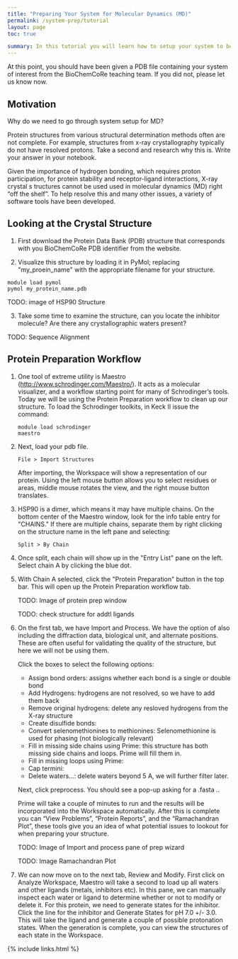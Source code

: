 ```yaml
---
title: "Preparing Your System for Molecular Dynamics (MD)"
permalink: /system-prep/tutorial
layout: page
toc: true

summary: In this tutorial you will learn how to setup your system to begin running molecular dynamics in Amber. As a part of this tutorial you will be introduced to the use of Schrödinger's Maestro software for protein preparation followed by parameterization using AmberTools Antechamber.
---
```


At this point, you should have been given a PDB file containing your system
of interest from the BioChemCoRe teaching team. If you did not, please let
us know now.

## Motivation

Why do we need to go through system setup for MD?

Protein structures from various structural determination methods often are not
complete. For example, structures from x-ray crystallography typically do not
have resolved protons. Take a second and research why this is. Write your
answer in your notebook.

Given the importance of hydrogen bonding, which requires proton participation,
for protein stability and receptor-ligand interactions, X-ray crystal s
tructures cannot be used used in molecular dynamics (MD) right “off the
shelf”. To help resolve this and many other issues, a variety of software
tools have been developed.

## Looking at the Crystal Structure


1. First download the Protein Data Bank (PDB) structure that corresponds with you
BioChemCoRe PDB identifier from the website.

2. Visualize this structure by loading it in PyMol; replacing "my_proein_name"
with the appropriate filename for your structure.

```
module load pymol
pymol my_protein_name.pdb
```

TODO: image of HSP90 Structure

3. Take some time to examine the structure, can you locate the inhibitor molecule?
Are there any crystallographic waters present?


TODO: Sequence Alignment


## Protein Preparation Workflow

1. One tool of extreme utility is Maestro (http://www.schrodinger.com/Maestro/). It acts as a molecular visualizer, and a workflow starting point for many of Schrodinger’s tools. Today we will be using the Protein Preparation workflow to clean up our structure. To load the Schrodinger toolkits, in Keck II issue the command:

   ```
   module load schrodinger
   maestro
   ```

2. Next, load your pdb file.

   ```File > Import Structures```

   After importing, the Workspace will show a representation of our protein. Using the left mouse button allows you to select residues or areas, middle mouse rotates the view, and the right mouse button translates.

3. HSP90 is a dimer, which means it may have multiple chains.
On the bottom center of the Maestro window, look for the info table entry for "CHAINS." If there are multiple chains, separate them by right clicking on the structure name in the left pane and selecting:

   ```Split > By Chain```

4. Once split, each chain will show up in the "Entry List" pane on the left. Select chain A by clicking the blue dot.

5. With Chain A selected, click the "Protein Preparation" button in the top bar. This will open up the Protein Preparation workflow tab.


   TODO: Image of protein prep window

   TODO: check structure for addtl ligands


6. On the first tab, we have Import and Process. We have the option of also including the diffraction data, biological unit, and alternate positions. These are often useful for validating the quality of the structure, but here we will not be using them.

   Click the boxes to select the following options:

   - Assign bond orders:							assigns whether each bond is a single or double bond
   - Add Hydrogens: 								hydrogens are not resolved, so we have to add them back
   - Remove original hydrogens: 					delete any resloved hydrogens from the X-ray structure
   - Create disulfide bonds:
   - Convert selenomethionines to methionines: 		Selenomethionine is used for phasing (not biologically relevant)
   - Fill in missing side chains using Prime:		this structure has both missing side chains and loops. Prime will fill them in.
   - Fill in missing loops using Prime:
   - Cap termini:
   - Delete waters...:								delete waters beyond 5 A, we will further filter later.


   Next, click preprocess. You should see a pop-up asking for a .fasta ..

   Prime will take a couple of minutes to run and the results will be incorporated into the Workspace automatically. After this is complete you can “View Problems”, “Protein Reports”, and the “Ramachandran Plot”, these tools give you an idea of what potential issues to lookout for when preparing your structure.

   TODO: Image of Import and process pane of prep wizard

   TODO: Image Ramachandran Plot


4. We can now move on to the next tab, Review and Modify. First click on Analyze Workspace, Maestro will take a second to load up all waters and other ligands (metals, inhibitors etc). In this pane, we can manually inspect each water or ligand to determine whether or not to modify or delete it. For this protein, we need to generate states for the inhibitor. Click the line for the inhibitor and Generate States for pH 7.0 +/- 3.0. This will take the ligand and generate a couple of possible protonation states. When the generation is complete, you can view the structures of each state in the Workspace.

{% include links.html %}